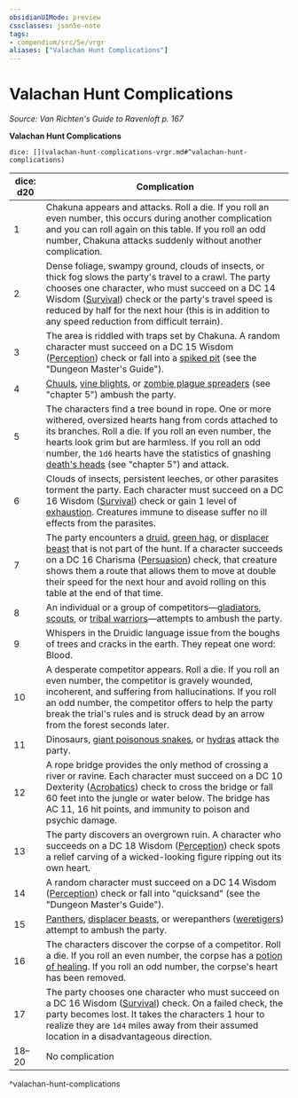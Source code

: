 ```yaml
---
obsidianUIMode: preview
cssclasses: json5e-note
tags:
- compendium/src/5e/vrgr
aliases: ["Valachan Hunt Complications"]
---
```

# Valachan Hunt Complications
*Source: Van Richten's Guide to Ravenloft p. 167* 

**Valachan Hunt Complications**

`dice: [](valachan-hunt-complications-vrgr.md#^valachan-hunt-complications)`

| dice: d20 | Complication |
|-----------|--------------|
| 1 | Chakuna appears and attacks. Roll a die. If you roll an even number, this occurs during another complication and you can roll again on this table. If you roll an odd number, Chakuna attacks suddenly without another complication. |
| 2 | Dense foliage, swampy ground, clouds of insects, or thick fog slows the party's travel to a crawl. The party chooses one character, who must succeed on a DC 14 Wisdom ([Survival](/3-Mechanics/CLI/rules/skills.md#Survival)) check or the party's travel speed is reduced by half for the next hour (this is in addition to any speed reduction from difficult terrain). |
| 3 | The area is riddled with traps set by Chakuna. A random character must succeed on a DC 15 Wisdom ([Perception](/3-Mechanics/CLI/rules/skills.md#Perception)) check or fall into a [spiked pit](/3-Mechanics/CLI/traps-hazards/pits.md) (see the "Dungeon Master's Guide"). |
| 4 | [Chuuls](/3-Mechanics/CLI/bestiary/aberration/chuul.md), [vine blights](/3-Mechanics/CLI/bestiary/plant/vine-blight.md), or [zombie plague spreaders](/3-Mechanics/CLI/bestiary/undead/zombie-plague-spreader-vrgr.md) (see "chapter 5") ambush the party. |
| 5 | The characters find a tree bound in rope. One or more withered, oversized hearts hang from cords attached to its branches. Roll a die. If you roll an even number, the hearts look grim but are harmless. If you roll an odd number, the `1d6` hearts have the statistics of gnashing [death's heads](/3-Mechanics/CLI/bestiary/undead/deaths-head-vrgr.md) (see "chapter 5") and attack. |
| 6 | Clouds of insects, persistent leeches, or other parasites torment the party. Each character must succeed on a DC 16 Wisdom ([Survival](/3-Mechanics/CLI/rules/skills.md#Survival)) check or gain 1 level of [exhaustion](/3-Mechanics/CLI/rules/conditions.md#exhaustion). Creatures immune to disease suffer no ill effects from the parasites. |
| 7 | The party encounters a [druid](/3-Mechanics/CLI/bestiary/humanoid/druid.md), [green hag](/3-Mechanics/CLI/bestiary/fey/green-hag.md), or [displacer beast](/3-Mechanics/CLI/bestiary/monstrosity/displacer-beast.md) that is not part of the hunt. If a character succeeds on a DC 16 Charisma ([Persuasion](/3-Mechanics/CLI/rules/skills.md#Persuasion)) check, that creature shows them a route that allows them to move at double their speed for the next hour and avoid rolling on this table at the end of that time. |
| 8 | An individual or a group of competitors—[gladiators](/3-Mechanics/CLI/bestiary/humanoid/gladiator.md), [scouts](/3-Mechanics/CLI/bestiary/humanoid/scout.md), or [tribal warriors](/3-Mechanics/CLI/bestiary/humanoid/tribal-warrior.md)—attempts to ambush the party. |
| 9 | Whispers in the Druidic language issue from the boughs of trees and cracks in the earth. They repeat one word: Blood. |
| 10 | A desperate competitor appears. Roll a die. If you roll an even number, the competitor is gravely wounded, incoherent, and suffering from hallucinations. If you roll an odd number, the competitor offers to help the party break the trial's rules and is struck dead by an arrow from the forest seconds later. |
| 11 | Dinosaurs, [giant poisonous snakes](/3-Mechanics/CLI/bestiary/beast/giant-poisonous-snake.md), or [hydras](/3-Mechanics/CLI/bestiary/monstrosity/hydra.md) attack the party. |
| 12 | A rope bridge provides the only method of crossing a river or ravine. Each character must succeed on a DC 10 Dexterity ([Acrobatics](/3-Mechanics/CLI/rules/skills.md#Acrobatics)) check to cross the bridge or fall 60 feet into the jungle or water below. The bridge has AC 11, 16 hit points, and immunity to poison and psychic damage. |
| 13 | The party discovers an overgrown ruin. A character who succeeds on a DC 18 Wisdom ([Perception](/3-Mechanics/CLI/rules/skills.md#Perception)) check spots a relief carving of a wicked-looking figure ripping out its own heart. |
| 14 | A random character must succeed on a DC 14 Wisdom ([Perception](/3-Mechanics/CLI/rules/skills.md#Perception)) check or fall into "quicksand" (see the "Dungeon Master's Guide"). |
| 15 | [Panthers](/3-Mechanics/CLI/bestiary/beast/panther.md), [displacer beasts](/3-Mechanics/CLI/bestiary/monstrosity/displacer-beast.md), or werepanthers ([weretigers](/3-Mechanics/CLI/bestiary/humanoid/weretiger.md)) attempt to ambush the party. |
| 16 | The characters discover the corpse of a competitor. Roll a die. If you roll an even number, the corpse has a [potion of healing](/3-Mechanics/CLI/items/potion-of-healing.md). If you roll an odd number, the corpse's heart has been removed. |
| 17 | The party chooses one character who must succeed on a DC 16 Wisdom ([Survival](/3-Mechanics/CLI/rules/skills.md#Survival)) check. On a failed check, the party becomes lost. It takes the characters 1 hour to realize they are `1d4` miles away from their assumed location in a disadvantageous direction. |
| 18–20 | No complication |
^valachan-hunt-complications